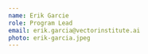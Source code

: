 ```yaml
---
name: Erik Garcie
role: Program Lead
email: erik.garcia@vectorinstitute.ai
photo: erik-garcia.jpeg
---
```


